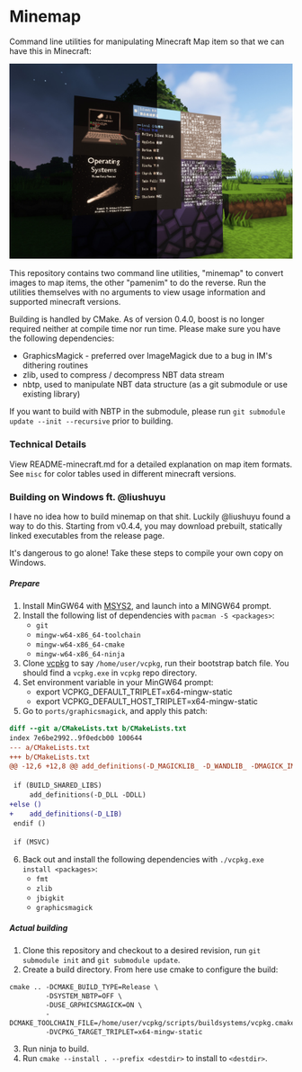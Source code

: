 # Minemap

Command line utilities for manipulating Minecraft Map item so that we can have this in Minecraft:

![Screenshot](Screenshot.jpg)

This repository contains two command line utilities, "minemap" to convert images to map items, the other "pamenim" to do the reverse. Run the utilities themselves with no arguments to view usage information and supported minecraft versions.

Building is handled by CMake. As of version 0.4.0, boost is no longer required neither at compile time nor run time. Please make sure you have the following dependencies:

* GraphicsMagick - preferred over ImageMagick due to a bug in IM's dithering routines
* zlib, used to compress / decompress NBT data stream
* nbtp, used to manipulate NBT data structure (as a git submodule or use existing library)

If you want to build with NBTP in the submodule, please run `git submodule update --init --recursive` prior to building.

### Technical Details

View README-minecraft.md for a detailed explanation on map item formats. See `misc` for color tables used in different minecraft versions.

### Building on Windows ft. @liushuyu

I have no idea how to build minemap on that shit. Luckily @liushuyu found a way to do this. Starting from v0.4.4, you may download prebuilt, statically linked executables from the release page.

It's dangerous to go alone! Take these steps to compile your own copy on Windows.

##### Prepare

1. Install MinGW64 with [MSYS2](https://www.msys2.org/), and launch into a MINGW64 prompt.
2. Install the following list of dependencies with `pacman -S <packages>`:
    - `git`
    - `mingw-w64-x86_64-toolchain`
    - `mingw-w64-x86_64-cmake`
    - `mingw-w64-x86_64-ninja`
3. Clone [vcpkg](https://github.com/microsoft/vcpkg) to say `/home/user/vcpkg`, run their bootstrap batch file. You should find a `vcpkg.exe` in `vcpkg` repo directory.
4. Set environment variable in your MinGW64 prompt:
    - export VCPKG_DEFAULT_TRIPLET=x64-mingw-static
    - export VCPKG_DEFAULT_HOST_TRIPLET=x64-mingw-static
5. Go to `ports/graphicsmagick`, and apply this patch:
```diff
diff --git a/CMakeLists.txt b/CMakeLists.txt
index 7e6be2992..9f0edcb00 100644
--- a/CMakeLists.txt
+++ b/CMakeLists.txt
@@ -12,6 +12,8 @@ add_definitions(-D_MAGICKLIB_ -D_WANDLIB_ -DMAGICK_IMPLEMENTATION)
 
 if (BUILD_SHARED_LIBS)
     add_definitions(-D_DLL -DDLL)
+else ()
+    add_definitions(-D_LIB)
 endif ()
 
 if (MSVC)
```
6. Back out and install the following dependencies with `./vcpkg.exe install <packages>`:
   - `fmt`
   - `zlib`
   - `jbigkit`
   - `graphicsmagick`

##### Actual building

1. Clone this repository and checkout to a desired revision, run `git submodule init` and `git submodule update`.
2. Create a build directory. From here use cmake to configure the build:
```
cmake .. -DCMAKE_BUILD_TYPE=Release \
         -DSYSTEM_NBTP=OFF \
         -DUSE_GRPHICSMAGICK=ON \
         -DCMAKE_TOOLCHAIN_FILE=/home/user/vcpkg/scripts/buildsystems/vcpkg.cmake
         -DVCPKG_TARGET_TRIPLET=x64-mingw-static
```
3. Run ninja to build.
4. Run `cmake --install . --prefix <destdir>` to install to `<destdir>`.
